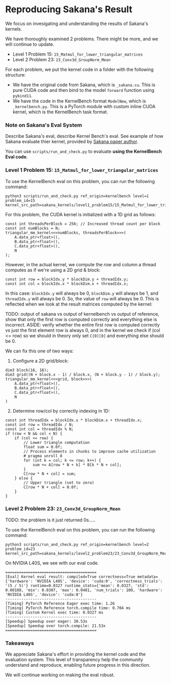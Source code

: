 # Reproducing Sakana's Result

We focus on invesigating and understanding the results of Sakana's kernels.

We have thoroughly examined 2 problems. There might be more, and we will continue to update.
* Level 1 Problem 15: `15_Matmul_for_lower_triangular_matrices`
* Level 2 Problem 23: `23_Conv3d_GroupNorm_Mean`

For each problem, we put the kernel code in a folder with the following structure:
* We have the original code from Sakana, which is `_sakana.cu`. This is pure CUDA code and then bind to the model `forward` function using `pybind11`.
* We have the code in the KernelBench format `ModelNew`, which is `_kernelbench.py`. This is a PyTorch module with custom inline CUDA kernel, which is the KernelBench task format.

### Note on Sakana's Eval System

Describe Sakana's eval, describe Kernel Bench's eval.
See example of how Sakana evaluate thier kernel, provided by [Sakana paper author](https://x.com/RobertTLange/status/1892489402070220989). 

You can use `scripts/run_and_check.py` to evaluate **using the KernelBench Eval code**. 

### Level 1 Problem 15: `15_Matmul_for_lower_triangular_matrices`

To use the KernelBench eval on this problem, you can run the following command:
```
python3 scripts/run_and_check.py ref_origin=kernelbench level=1 problem_id=15 kernel_src_path=sakana_kernels/level1_problem15/15_Matmul_for_lower_triangular_matrices_kernelbench.py
```


For this problem, the CUDA kernel is initialized with a 1D grid as follows:
```
const int threadsPerBlock = 256; // Increased thread count per block
const int numBlocks = N;
triangular_mm_kernel<<<numBlocks, threadsPerBlock>>>(
    A.data_ptr<float>(),
    B.data_ptr<float>(),
    C.data_ptr<float>(),
    N
);
```
However, in the actual kernel, we compute the row and column a thread computes as if we're using a 2D grid & block:
```
const int row = blockIdx.y * blockDim.y + threadIdx.y;
const int col = blockIdx.x * blockDim.x + threadIdx.x;
```
In this case: `blockIdx.y` will always be 0, `blockDim.y` will always be 1, and `threadIdx.y` will always be 0. So, the value of `row` will always be 0. This is reflected when we look at the result matrices computed by the kernel:

TODO: output of sakana vs output of kernelbench vs output of reference, show that only the first row is computed correctly and everything else is incorrect.
ASIDE: verify whether the entire first row is computed correctly vs just the first element
    row is always 0, and in the kernel we check if (col <= row) so we should in theory only set `C[0][0]` and everything else should be 0.

We can fix this one of two ways:
1. Configure a 2D grid/block:
```
dim3 block(16, 16);
dim3 grid((N + block.x - 1) / block.x, (N + block.y - 1) / block.y);
triangular_mm_kernel<<<grid, block>>>(
    A.data_ptr<float>(),
    B.data_ptr<float>(),
    C.data_ptr<float>(),
    N
)
```
2. Determine row/col by correctly indexing in 1D:
```
const int threadIdx = blockIdx.x * blockDim.x + threadIdx.x;
const int row = threadIdx / N;
const int col = threadIdx % N;
if (row < N && col < N) {
    if (col <= row) {
        // Lower triangle computation
        float sum = 0.0f;
        // Process elements in chunks to improve cache utilization
        # pragma unroll 8
        for (int k = col; k <= row; k++) {
            sum += A[row * N + k] * B[k * N + col];
        }
        C[row * N + col] = sum;
    } else {
        // Upper triangle (set to zero)
        C[row * N + col] = 0.0f;
    }
}
```

### Level 2 Problem 23: `23_Conv3d_GroupNorm_Mean`

TODO: the problem is it just returned 0s.....


To use the KernelBench eval on this problem, you can run the following command:
```
python3 scripts/run_and_check.py ref_origin=kernelbench level=2 problem_id=23 kernel_src_path=sakana_kernels/level2_problem23/23_Conv3d_GroupNorm_Mean_kernelbench.py
```




On NVIDIA L40S, we see with our eval code.
```
========================================
[Eval] Kernel eval result: compiled=True correctness=True metadata={'hardware': 'NVIDIA L40S', 'device': 'cuda:0', 'correctness_trials': '(5 / 5)'} runtime=0.0327 runtime_stats={'mean': 0.0327, 'std': 0.00188, 'min': 0.0307, 'max': 0.0481, 'num_trials': 100, 'hardware': 'NVIDIA L40S', 'device': 'cuda:0'}
----------------------------------------
[Timing] PyTorch Reference Eager exec time: 1.26 
[Timing] PyTorch Reference torch.compile time: 0.704 ms
[Timing] Custom Kernel exec time: 0.0327 ms
----------------------------------------
[Speedup] Speedup over eager: 38.53x
[Speedup] Speedup over torch.compile: 21.53x
========================================
```


### Takeaways
We appreciate Sakana's effort in providing the kernel code and the evaluation system. This level of transparency help the community understand and reproduce, enabling future progress in this direction.

We will continue working on making the eval robust.









